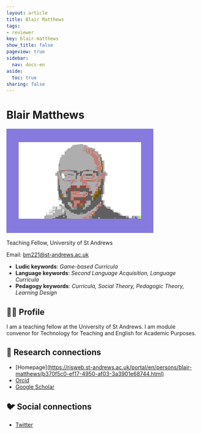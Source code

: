 ```yaml
---
layout: article
title: Blair Matthews
tags:
- reviewer
key: blair-matthews
show_title: false
pageview: true
sidebar:
  nav: docs-en
aside:
  toc: true
sharing: false
---
```


# Blair Matthews

<div class="card">
  <div class="card__image">
    <img class="image" src="/assets/images/llp-blair.png"/>
    <div class="overlay overlay--bottom">
    	<p>Teaching Fellow, University of St Andrews</p>
    </div>
  </div>
</div>

Email: [bm221@st-andrews.ac.uk](mailto:bm221@st-andrews.ac.uk)

- **Ludic keywords**: *Game-based Curricula*
- **Language keywords**: *Second Language Acquisition, Language Curricula*
- **Pedagogy keywords**: *Curricula, Social Theory, Pedagogic Theory, Learning Design*

<!--more-->

## 👨‍🏫 Profile

I am a teaching fellow at the University of St Andrews. I am module convenor for Technology for Teaching and English for Academic Purposes.

## 🧪 Research connections

- [Homepage](https://risweb.st-andrews.ac.uk/portal/en/persons/blair-matthews(b370f5c0-ef17-4950-af03-3a3901e68744.html)
- [Orcid](https://orcid.org/0000-0002-1604-9437)
- [Google Scholar](https://scholar.google.co.uk/citations?user=SDSeb48AAAAJ&hl=en)

## 🐦 Social connections

- [Twitter](https://twitter.com/blairteacher)